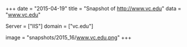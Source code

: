 
+++
date = "2015-04-19"
title = "Snapshot of http://www.vc.edu"
data = "www.vc.edu"

Server = ["IIS"]
domain = ["vc.edu"]

  image = "snapshots/2015_16/www.vc.edu.png"
+++
#
